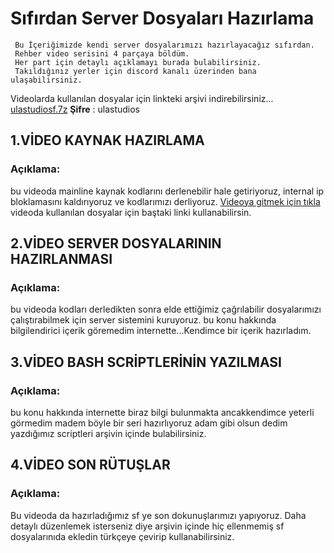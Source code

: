 # Sıfırdan Server Dosyaları Hazırlama

	 Bu İçeriğimizde kendi server dosyalarımızı hazırlayacağız sıfırdan.
	 Rehber video serisini 4 parçaya böldüm.
	 Her part için detaylı açıklamayı burada bulabilirsiniz.
	 Takıldığınız yerler için discord kanalı üzerinden bana ulaşabilirsiniz.
   Videolarda kullanılan dosyalar için linkteki arşivi indirebilirsiniz...
[ulastudiosf.7z](https://drive.google.com/open?id=19dY3aDlOfTVS17j85cqaB3AaLXWCj_OT)
	 **Şifre** : ulastudios
## 1.VİDEO KAYNAK HAZIRLAMA
### Açıklama:
  bu videoda mainline kaynak kodlarını derlenebilir hale getiriyoruz, internal ip bloklamasını kaldırıyoruz ve kodlarımızı derliyoruz.
  [Videoya gitmek için tıkla](https://youtu.be/LuYqSD4WOxU)
  videoda kullanılan dosyalar için baştaki linki kullanabilirsin.
  
  
## 2.VİDEO SERVER DOSYALARININ HAZIRLANMASI
### Açıklama:
  bu videoda kodları derledikten sonra elde ettiğimiz çağrılabilir dosyalarımızı çalıştırabilmek için server sistemini kuruyoruz.
  bu konu hakkında bilgilendirici içerik göremedim internette...Kendimce bir içerik hazırladım.
  
## 3.VİDEO BASH SCRİPTLERİNİN YAZILMASI
### Açıklama:
  bu konu hakkında internette biraz bilgi bulunmakta ancakkendimce yeterli görmedim madem böyle bir seri hazırlıyoruz adam gibi olsun dedim
  yazdığımız scriptleri arşivin içinde bulabilirsiniz.
  
## 4.VİDEO SON RÜTUŞLAR
### Açıklama:
  Bu videoda da hazırladığımız sf ye son dokunuşlarımızı yapıyoruz. Daha detaylı düzenlemek isterseniz diye arşivin içinde hiç ellenmemiş sf
  dosyalarınıda ekledin türkçeye çevirip kullanabilirsiniz.


